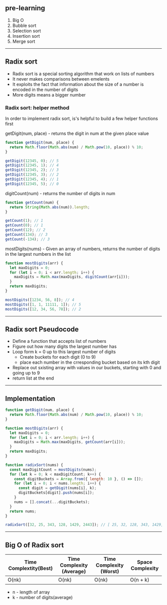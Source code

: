 ## pre-learning

1. Big O
2. Bubble sort
3. Selection sort
4. Insertion sort
5. Merge sort

---

## Radix sort

- Radix sort is a special sorting algorithm that work on lists of numbers
- It never makes comparisons between emelents
- It exploits the fact that information about the size of a number is encoded in the number of digits
- More digits means a bigger number

### Radix sort: helper method

In order to implement radix sort, is's helpful to build a few helper functions first

getDigit(num, place) - returns the digit in num at the given place value

```js
function getDigit(num, place) {
  return Math.floor(Math.abs(num) / Math.pow(10, place)) % 10;
}

getDigit(12345, 0); // 5
getDigit(12345, 1); // 4
getDigit(12345, 2); // 3
getDigit(12345, 3); // 2
getDigit(12345, 4); // 1
getDigit(12345, 5); // 0
```

digitCount(num) - returns the number of digits in num

```js
function getCount(num) {
  return String(Math.abs(num)).length;
}

getCount(1); // 1
getCount(0); // 1
getCount(12); // 2
getCount(134); // 3
getCount(-134); // 3
```

mostDigits(nums) - Given an array of numbers, returns the number of digits in the largest numbers in the list

```js
function mostDigits(arr) {
  let maxDigits = 0;
  for (let i = 0; i < arr.length; i++) {
    maxDigits = Math.max(maxDigits, digitCount(arr[i]));
  }
  return maxDigits;
}

mostDigits([1234, 56, 8]); // 4
mostDigits([1, 1, 11111, 1]); // 5
mostDigits([12, 34, 56, 78]); // 2
```

---

## Radix sort Pseudocode

- Define a function that accepts list of numbers
- Figure out how many digits the largest number has
- Loop form k = 0 up to this largest number of digits
  - Create buckets for each digit (0 to 9)
  - place each number in the crresponding bucket based on its kth digit
- Replace out sxisting array with values in our buckets, starting with 0 and going up to 9
- return list at the end

---

## Implementation

```js
function getDigit(num, place) {
  return Math.floor(Math.abs(num) / Math.pow(10, place)) % 10;
}

function mostDigits(arr) {
  let maxDigits = 0;
  for (let i = 0; i < arr.length; i++) {
    maxDigits = Math.max(maxDigits, getCount(arr[i]));
  }
  return maxDigits;
}

function radixSort(nums) {
  const maxDigitCount = mostDigits(nums);
  for (let k = 0; k < maxDigitCount; k++) {
    const digitBuckets = Array.from({ length: 10 }, () => []);
    for (let i = 0; i < nums.length; i++) {
      const digit = getDigit(nums[i], k);
      digitBuckets[digit].push(nums[i]);
    }
    nums = [].concat(...digitBuckets);
  }
  return nums;
}

radixSort([32, 25, 343, 128, 1429, 2443]); // [ 25, 32, 128, 343, 1429, 2443 ]
```

---

## Big O of Radix sort

| Time Complextity(Best) | Time Complexity (Average) | Time Complexity (Worst) | Space Complexity |
| ---------------------- | ------------------------- | ----------------------- | ---------------- |
| O(nk)                  | O(nk)                     | O(nk)                   | O(n + k)         |

- n - length of array
- k - number of digits(average)
